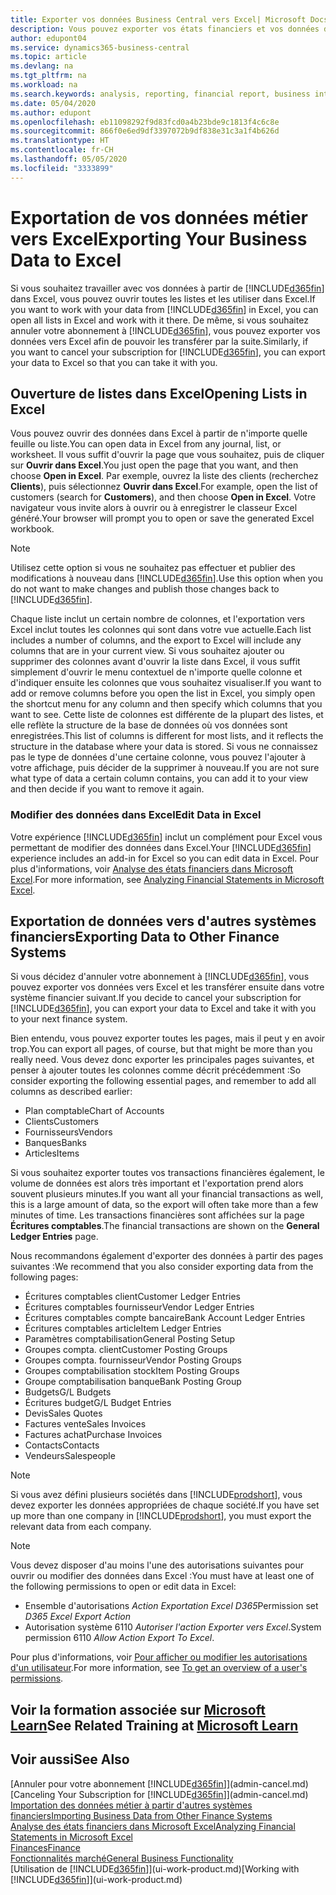 ```yaml
---
title: Exporter vos données Business Central vers Excel| Microsoft Docs
description: Vous pouvez exporter vos états financiers et vos données de veille économique de Business Central vers Excel, ou ouvrir vos données dans Excel.
author: edupont04
ms.service: dynamics365-business-central
ms.topic: article
ms.devlang: na
ms.tgt_pltfrm: na
ms.workload: na
ms.search.keywords: analysis, reporting, financial report, business intelligence, BI, Excel
ms.date: 05/04/2020
ms.author: edupont
ms.openlocfilehash: eb11098292f9d83fcd0a4b23bde9c1813f4c6c8e
ms.sourcegitcommit: 866f0e6ed9df3397072b9df838e31c3a1f4b626d
ms.translationtype: HT
ms.contentlocale: fr-CH
ms.lasthandoff: 05/05/2020
ms.locfileid: "3333899"
---
```

# <a name="exporting-your-business-data-to-excel"></a><span data-ttu-id="5280d-103">Exportation de vos données métier vers Excel</span><span class="sxs-lookup"><span data-stu-id="5280d-103">Exporting Your Business Data to Excel</span></span>
<span data-ttu-id="5280d-104">Si vous souhaitez travailler avec vos données à partir de [!INCLUDE[d365fin](includes/d365fin_md.md)] dans Excel, vous pouvez ouvrir toutes les listes et les utiliser dans Excel.</span><span class="sxs-lookup"><span data-stu-id="5280d-104">If you want to work with your data from [!INCLUDE[d365fin](includes/d365fin_md.md)] in Excel, you can open all lists in Excel and work with it there.</span></span> <span data-ttu-id="5280d-105">De même, si vous souhaitez annuler votre abonnement à [!INCLUDE[d365fin](includes/d365fin_md.md)], vous pouvez exporter vos données vers Excel afin de pouvoir les transférer par la suite.</span><span class="sxs-lookup"><span data-stu-id="5280d-105">Similarly, if you want to cancel your subscription for [!INCLUDE[d365fin](includes/d365fin_md.md)], you can export your data to Excel so that you can take it with you.</span></span>

## <a name="opening-lists-in-excel"></a><span data-ttu-id="5280d-106">Ouverture de listes dans Excel</span><span class="sxs-lookup"><span data-stu-id="5280d-106">Opening Lists in Excel</span></span>
<span data-ttu-id="5280d-107">Vous pouvez ouvrir des données dans Excel à partir de n'importe quelle feuille ou liste.</span><span class="sxs-lookup"><span data-stu-id="5280d-107">You can open data in Excel from any journal, list, or worksheet.</span></span> <span data-ttu-id="5280d-108">Il vous suffit d'ouvrir la page que vous souhaitez, puis de cliquer sur **Ouvrir dans Excel**.</span><span class="sxs-lookup"><span data-stu-id="5280d-108">You just open the page that you want, and then choose **Open in Excel**.</span></span> <span data-ttu-id="5280d-109">Par exemple, ouvrez la liste des clients (recherchez **Clients**), puis sélectionnez **Ouvrir dans Excel**.</span><span class="sxs-lookup"><span data-stu-id="5280d-109">For example, open the list of customers (search for **Customers**), and then choose **Open in Excel**.</span></span> <span data-ttu-id="5280d-110">Votre navigateur vous invite alors à ouvrir ou à enregistrer le classeur Excel généré.</span><span class="sxs-lookup"><span data-stu-id="5280d-110">Your browser will prompt you to open or save the generated Excel workbook.</span></span>  

> [!NOTE]
> <span data-ttu-id="5280d-111">Utilisez cette option si vous ne souhaitez pas effectuer et publier des modifications à nouveau dans [!INCLUDE[d365fin](includes/d365fin_md.md)].</span><span class="sxs-lookup"><span data-stu-id="5280d-111">Use this option when you do not want to make changes and publish those changes back to [!INCLUDE[d365fin](includes/d365fin_md.md)].</span></span>  

<span data-ttu-id="5280d-112">Chaque liste inclut un certain nombre de colonnes, et l'exportation vers Excel inclut toutes les colonnes qui sont dans votre vue actuelle.</span><span class="sxs-lookup"><span data-stu-id="5280d-112">Each list includes a number of columns, and the export to Excel will include any columns that are in your current view.</span></span> <span data-ttu-id="5280d-113">Si vous souhaitez ajouter ou supprimer des colonnes avant d'ouvrir la liste dans Excel, il vous suffit simplement d'ouvrir le menu contextuel de n'importe quelle colonne et d'indiquer ensuite les colonnes que vous souhaitez visualiser.</span><span class="sxs-lookup"><span data-stu-id="5280d-113">If you want to add or remove columns before you open the list in Excel, you simply open the shortcut menu for any column and then specify which columns that you want to see.</span></span> <span data-ttu-id="5280d-114">Cette liste de colonnes est différente de la plupart des listes, et elle reflète la structure de la base de données où vos données sont enregistrées.</span><span class="sxs-lookup"><span data-stu-id="5280d-114">This list of columns is different for most lists, and it reflects the structure in the database where your data is stored.</span></span> <span data-ttu-id="5280d-115">Si vous ne connaissez pas le type de données d'une certaine colonne, vous pouvez l'ajouter à votre affichage, puis décider de la supprimer à nouveau.</span><span class="sxs-lookup"><span data-stu-id="5280d-115">If you are not sure what type of data a certain column contains, you can add it to your view and then decide if you want to remove it again.</span></span>  

### <a name="edit-data-in-excel"></a><span data-ttu-id="5280d-116">Modifier des données dans Excel</span><span class="sxs-lookup"><span data-stu-id="5280d-116">Edit Data in Excel</span></span>
<span data-ttu-id="5280d-117">Votre expérience [!INCLUDE[d365fin](includes/d365fin_md.md)] inclut un complément pour Excel vous permettant de modifier des données dans Excel.</span><span class="sxs-lookup"><span data-stu-id="5280d-117">Your [!INCLUDE[d365fin](includes/d365fin_md.md)] experience includes an add-in for Excel so you can edit data in Excel.</span></span> <span data-ttu-id="5280d-118">Pour plus d'informations, voir [Analyse des états financiers dans Microsoft Excel](finance-analyze-excel.md).</span><span class="sxs-lookup"><span data-stu-id="5280d-118">For more information, see [Analyzing Financial Statements in Microsoft Excel](finance-analyze-excel.md).</span></span>  

## <a name="exporting-data-to-other-finance-systems"></a><span data-ttu-id="5280d-119">Exportation de données vers d'autres systèmes financiers</span><span class="sxs-lookup"><span data-stu-id="5280d-119">Exporting Data to Other Finance Systems</span></span>
<span data-ttu-id="5280d-120">Si vous décidez d'annuler votre abonnement à [!INCLUDE[d365fin](includes/d365fin_md.md)], vous pouvez exporter vos données vers Excel et les transférer ensuite dans votre système financier suivant.</span><span class="sxs-lookup"><span data-stu-id="5280d-120">If you decide to cancel your subscription for [!INCLUDE[d365fin](includes/d365fin_md.md)], you can export your data to Excel and take it with you to your next finance system.</span></span>  

<span data-ttu-id="5280d-121">Bien entendu, vous pouvez exporter toutes les pages, mais il peut y en avoir trop.</span><span class="sxs-lookup"><span data-stu-id="5280d-121">You can export all pages, of course, but that might be more than you really need.</span></span> <span data-ttu-id="5280d-122">Vous devez donc exporter les principales pages suivantes, et penser à ajouter toutes les colonnes comme décrit précédemment :</span><span class="sxs-lookup"><span data-stu-id="5280d-122">So consider exporting the following essential pages, and remember to add all columns as described earlier:</span></span>  

* <span data-ttu-id="5280d-123">Plan comptable</span><span class="sxs-lookup"><span data-stu-id="5280d-123">Chart of Accounts</span></span>  
* <span data-ttu-id="5280d-124">Clients</span><span class="sxs-lookup"><span data-stu-id="5280d-124">Customers</span></span>  
* <span data-ttu-id="5280d-125">Fournisseurs</span><span class="sxs-lookup"><span data-stu-id="5280d-125">Vendors</span></span>  
* <span data-ttu-id="5280d-126">Banques</span><span class="sxs-lookup"><span data-stu-id="5280d-126">Banks</span></span>  
* <span data-ttu-id="5280d-127">Articles</span><span class="sxs-lookup"><span data-stu-id="5280d-127">Items</span></span>  

<span data-ttu-id="5280d-128">Si vous souhaitez exporter toutes vos transactions financières également, le volume de données est alors très important et l'exportation prend alors souvent plusieurs minutes.</span><span class="sxs-lookup"><span data-stu-id="5280d-128">If you want all your financial transactions as well, this is a large amount of data, so the export will often take more than a few minutes of time.</span></span> <span data-ttu-id="5280d-129">Les transactions financières sont affichées sur la page **Écritures comptables**.</span><span class="sxs-lookup"><span data-stu-id="5280d-129">The financial transactions are shown on the **General Ledger Entries** page.</span></span>  

<span data-ttu-id="5280d-130">Nous recommandons également d'exporter des données à partir des pages suivantes :</span><span class="sxs-lookup"><span data-stu-id="5280d-130">We recommend that you also consider exporting data from the following pages:</span></span>  

* <span data-ttu-id="5280d-131">Écritures comptables client</span><span class="sxs-lookup"><span data-stu-id="5280d-131">Customer Ledger Entries</span></span>  
* <span data-ttu-id="5280d-132">Écritures comptables fournisseur</span><span class="sxs-lookup"><span data-stu-id="5280d-132">Vendor Ledger Entries</span></span>  
* <span data-ttu-id="5280d-133">Écritures comptables compte bancaire</span><span class="sxs-lookup"><span data-stu-id="5280d-133">Bank Account Ledger Entries</span></span>  
* <span data-ttu-id="5280d-134">Écritures comptables article</span><span class="sxs-lookup"><span data-stu-id="5280d-134">Item Ledger Entries</span></span>  
* <span data-ttu-id="5280d-135">Paramètres comptabilisation</span><span class="sxs-lookup"><span data-stu-id="5280d-135">General Posting Setup</span></span>  
* <span data-ttu-id="5280d-136">Groupes compta. client</span><span class="sxs-lookup"><span data-stu-id="5280d-136">Customer Posting Groups</span></span>  
* <span data-ttu-id="5280d-137">Groupes compta. fournisseur</span><span class="sxs-lookup"><span data-stu-id="5280d-137">Vendor Posting Groups</span></span>  
* <span data-ttu-id="5280d-138">Groupes comptabilisation stock</span><span class="sxs-lookup"><span data-stu-id="5280d-138">Item Posting Groups</span></span>  
* <span data-ttu-id="5280d-139">Groupe comptabilisation banque</span><span class="sxs-lookup"><span data-stu-id="5280d-139">Bank Posting Group</span></span>  
* <span data-ttu-id="5280d-140">Budgets</span><span class="sxs-lookup"><span data-stu-id="5280d-140">G/L Budgets</span></span>  
* <span data-ttu-id="5280d-141">Écritures budget</span><span class="sxs-lookup"><span data-stu-id="5280d-141">G/L Budget Entries</span></span>  
* <span data-ttu-id="5280d-142">Devis</span><span class="sxs-lookup"><span data-stu-id="5280d-142">Sales Quotes</span></span>  
* <span data-ttu-id="5280d-143">Factures vente</span><span class="sxs-lookup"><span data-stu-id="5280d-143">Sales Invoices</span></span>  
* <span data-ttu-id="5280d-144">Factures achat</span><span class="sxs-lookup"><span data-stu-id="5280d-144">Purchase Invoices</span></span>  
* <span data-ttu-id="5280d-145">Contacts</span><span class="sxs-lookup"><span data-stu-id="5280d-145">Contacts</span></span>  
* <span data-ttu-id="5280d-146">Vendeurs</span><span class="sxs-lookup"><span data-stu-id="5280d-146">Salespeople</span></span>  

> [!NOTE]  
> <span data-ttu-id="5280d-147">Si vous avez défini plusieurs sociétés dans [!INCLUDE[prodshort](includes/prodshort.md)], vous devez exporter les données appropriées de chaque société.</span><span class="sxs-lookup"><span data-stu-id="5280d-147">If you have set up more than one company in [!INCLUDE[prodshort](includes/prodshort.md)], you must export the relevant data from each company.</span></span>

> [!NOTE]
> <span data-ttu-id="5280d-148">Vous devez disposer d'au moins l'une des autorisations suivantes pour ouvrir ou modifier des données dans Excel :</span><span class="sxs-lookup"><span data-stu-id="5280d-148">You must have at least one of the following permissions to open or edit data in Excel:</span></span>
>    - <span data-ttu-id="5280d-149">Ensemble d'autorisations *Action Exportation Excel D365*</span><span class="sxs-lookup"><span data-stu-id="5280d-149">Permission set *D365 Excel Export Action*</span></span>  
>    - <span data-ttu-id="5280d-150">Autorisation système 6110 *Autoriser l'action Exporter vers Excel*.</span><span class="sxs-lookup"><span data-stu-id="5280d-150">System permission 6110 *Allow Action Export To Excel*.</span></span>  

<span data-ttu-id="5280d-151">Pour plus d'informations, voir [Pour afficher ou modifier les autorisations d'un utilisateur](ui-define-granular-permissions.md#to-get-an-overview-of-a-users-permissions).</span><span class="sxs-lookup"><span data-stu-id="5280d-151">For more information, see [To get an overview of a user's permissions](ui-define-granular-permissions.md#to-get-an-overview-of-a-users-permissions).</span></span>

## <a name="see-related-training-at-microsoft-learn"></a><span data-ttu-id="5280d-152">Voir la formation associée sur [Microsoft Learn](/learn/modules/configure-powerbi-excel-dynamics-365-business-central/index)</span><span class="sxs-lookup"><span data-stu-id="5280d-152">See Related Training at [Microsoft Learn](/learn/modules/configure-powerbi-excel-dynamics-365-business-central/index)</span></span>

## <a name="see-also"></a><span data-ttu-id="5280d-153">Voir aussi</span><span class="sxs-lookup"><span data-stu-id="5280d-153">See Also</span></span>
<span data-ttu-id="5280d-154">[Annuler pour votre abonnement [!INCLUDE[d365fin](includes/d365fin_md.md)]](admin-cancel.md)</span><span class="sxs-lookup"><span data-stu-id="5280d-154">[Canceling Your Subscription for [!INCLUDE[d365fin](includes/d365fin_md.md)]](admin-cancel.md)</span></span>  
[<span data-ttu-id="5280d-155">Importation des données métier à partir d'autres systèmes financiers</span><span class="sxs-lookup"><span data-stu-id="5280d-155">Importing Business Data from Other Finance Systems</span></span>](across-import-data-configuration-packages.md)  
[<span data-ttu-id="5280d-156">Analyse des états financiers dans Microsoft Excel</span><span class="sxs-lookup"><span data-stu-id="5280d-156">Analyzing Financial Statements in Microsoft Excel</span></span>](finance-analyze-excel.md)  
[<span data-ttu-id="5280d-157">Finances</span><span class="sxs-lookup"><span data-stu-id="5280d-157">Finance</span></span>](finance.md)  
[<span data-ttu-id="5280d-158">Fonctionnalités marché</span><span class="sxs-lookup"><span data-stu-id="5280d-158">General Business Functionality</span></span>](ui-across-business-areas.md)  
<span data-ttu-id="5280d-159">[Utilisation de [!INCLUDE[d365fin](includes/d365fin_md.md)]](ui-work-product.md)</span><span class="sxs-lookup"><span data-stu-id="5280d-159">[Working with [!INCLUDE[d365fin](includes/d365fin_md.md)]](ui-work-product.md)</span></span>  
